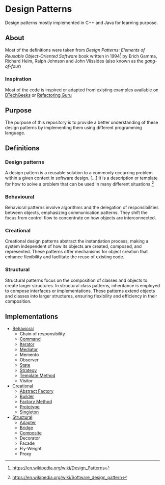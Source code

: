# Design Patterns

Design patterns mostly implemented in C++ and Java for learning purpose.

## About

Most of the definitions were taken from *Design Patterns: Elements of Reusable Object-Oriented Software* book written in 1994[^ 1] by Erich Gamma, Richard Helm, Ralph Johnson and John Vlissides (also known as the *gang-of-four*) 

### Inspiration

Most of the code is inspired or adapted from existing examples available on [BTechGeeks](https://btechgeeks.com/) or [Refactoring Guru](https://refactoring.guru)

## Purpose

The purpose of this repository is to provide a better understanding of these design patterns by implementing them using different programming language.

## Definitions

### Design patterns

A design pattern is a reusable solution to a commonly occurring problem within a given context in software design. [...] It is a description or template for how to solve a problem that can be used in many different situations.[^2]

### Behavioural

Behavioral patterns involve algorithms and the delegation of  responsibilities between objects, emphasizing communication patterns.  They shift the focus from control flow to concentrate on how objects are interconnected.

### Creational

Creational design patterns abstract the instantiation process, making a system independent of how its objects are created, composed, and represented. These patterns offer mechanisms for object creation that enhance flexibility and facilitate the reuse of existing code.


### Structural

Structural patterns focus on the composition of classes and objects to  create larger structures. In structural class patterns, inheritance is  employed to compose interfaces or implementations. These patterns extend objects and classes into larger structures, ensuring flexibility and  efficiency in their composition.

## Implementations

- [Behavioral](Behavioral)
  - Chain of responsibility
  - [Command](Behavioral/Command)
  - [Iterator](Behavioral/Iterator)
  - [Mediator](Behavioral/Mediator)
  - Memento
  - Observer
  - [State](Behavioral/State)
  - [Strategy](Behavioral/Strategy)
  - [Template Method](Behavioral/Template-Method)
  - Visitor
- [Creational](Creational)
  - [Abstract Factory](Creational/Abstract-Factory)
  - [Builder](Creational/Builder)
  - [Factory Method](Creational/Factory-Method)
  - [Prototype](Creational/Prototype)
  - [Singleton](Creational/Singleton)
- [Structural](Structural)
  - [Adapter](Structural/Adapter)
  - [Bridge](Structural/Bridge)
  - [Composite](Structural/Composite)
  - Decorator
  - Facade
  - Fly-Weight
  - Proxy

[^1]: https://en.wikipedia.org/wiki/Design_Patterns
[^2]: https://en.wikipedia.org/wiki/Software_design_pattern

